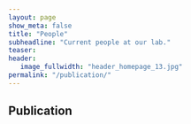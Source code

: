 ```yaml
---
layout: page
show_meta: false
title: "People"
subheadline: "Current people at our lab."
teaser: 
header:
   image_fullwidth: "header_homepage_13.jpg"
permalink: "/publication/"
---
```


## Publication